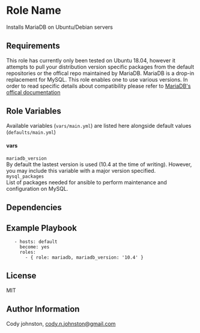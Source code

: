 Role Name
=========

Installs MariaDB on Ubuntu/Debian servers

Requirements
------------

This role has currently only been tested on Ubuntu 18.04, however it attempts to pull your distribution version specific packages from the default repositories or the offical repo maintained by MariaDB.
MariaDB is a drop-in replacement for MySQL. This role enables one to use various versions. In order to read specific details about compatibility please refer to [MariaDB's offical documentation](https://mariadb.com/kb/en/mariadb-vs-mysql-compatibility/)  

Role Variables
--------------


Available variables (`vars/main.yml`) are listed here alongside default values (`defaults/main.yml`)

#### vars  
`mariadb_version`  
By default the lastest version is used (10.4 at the time of writing). However, you may include this variable with a major version specified.  
`mysql_packages`  
List of packages needed for ansible to perform maintenance and configuration on MySQL.

Dependencies
------------

Example Playbook
----------------
```
   - hosts: default
     become: yes
     roles:
       - { role: mariadb, mariadb_version: '10.4' }
```

License
-------

MIT

Author Information
------------------

Cody johnston, cody.n.johnston@gmail.com
